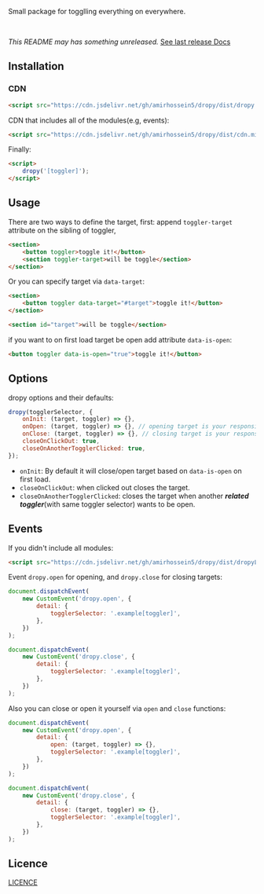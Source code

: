 Small package for togglling everything on everywhere.

<br/>

*This README may has something unreleased.* [See last release Docs](https://github.com/amirHossein5/dropy/tree/v1.2.0)

## Installation

### CDN

```html
<script src="https://cdn.jsdelivr.net/gh/amirhossein5/dropy/dist/dropy.min.js"></script>
```

CDN that includes all of the modules(e.g, events):

```html
<script src="https://cdn.jsdelivr.net/gh/amirhossein5/dropy/dist/cdn.min.js"></script>
```

Finally:

```html
<script>
    dropy('[toggler]');
</script>
```

## Usage

There are two ways to define the target, first: append `toggler-target` attribute on the sibling of toggler,

```html
<section>
    <button toggler>toggle it!</button>
    <section toggler-target>will be toggle</section>
</section>
```

Or you can specify target via `data-target`:

```html
<section>
    <button toggler data-target="#target">toggle it!</button>
</section>

<section id="target">will be toggle</section>
```

if you want to on first load target be open add attribute `data-is-open`:

```html
<button toggler data-is-open="true">toggle it!</button>
```

## Options

dropy options and their defaults:

```js
dropy(togglerSelector, {
    onInit: (target, toggler) => {},
    onOpen: (target, toggler) => {}, // opening target is your responsible
    onClose: (target, toggler) => {}, // closing target is your responsible
    closeOnClickOut: true,
    closeOnAnotherTogglerClicked: true,
});
```

-   `onInit`: By default it will close/open target based on `data-is-open` on first load.
-   `closeOnClickOut`: when clicked out closes the target.
-   `closeOnAnotherTogglerClicked`: closes the target when another **_related toggler_**(with same toggler selector) wants to be open.

## Events

If you didn't include all modules:

```html
<script src="https://cdn.jsdelivr.net/gh/amirhossein5/dropy/dist/dropyListeners.min.js"></script>
```

Event `dropy.open` for opening, and `dropy.close` for closing targets:

```js
document.dispatchEvent(
    new CustomEvent('dropy.open', {
        detail: {
            togglerSelector: '.example[toggler]',
        },
    })
);

document.dispatchEvent(
    new CustomEvent('dropy.close', {
        detail: {
            togglerSelector: '.example[toggler]',
        },
    })
);
```

Also you can close or open it yourself via `open` and `close` functions:

```js
document.dispatchEvent(
    new CustomEvent('dropy.open', {
        detail: {
            open: (target, toggler) => {},
            togglerSelector: '.example[toggler]',
        },
    })
);

document.dispatchEvent(
    new CustomEvent('dropy.close', {
        detail: {
            close: (target, toggler) => {},
            togglerSelector: '.example[toggler]',
        },
    })
);
```

## Licence

[LICENCE](https://github.com/amirHossein5/dropy/blob/main/LICENCE)
